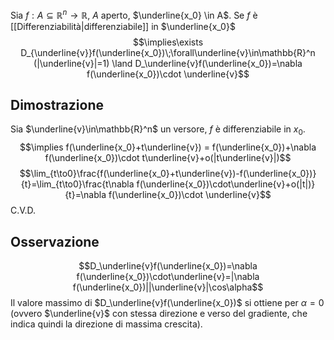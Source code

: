 Sia $f: A \subseteq \mathbb{R}^n\to\mathbb{R}$, $A$ aperto, $\underline{x_0} \in A$.
Se $f$ è [[Differenziabilità|differenziabile]] in $\underline{x_0}$
$$\implies\exists D_{\underline{v}}f(\underline{x_0})\;\forall\underline{v}\in\mathbb{R}^n (|\underline{v}|=1) \land D_\underline{v}f(\underline{x_0})=\nabla f(\underline{x_0})\cdot \underline{v}$$
## Dimostrazione
Sia $\underline{v}\in\mathbb{R}^n$ un versore, $f$ è differenziabile in $x_0$.
$$\implies f(\underline{x_0}+t\underline{v}) = f(\underline{x_0})+\nabla f(\underline{x_0})\cdot t\underline{v}+o(|t\underline{v}|)$$
$$\lim_{t\to0}\frac{f(\underline{x_0}+t\underline{v})-f(\underline{x_0})}{t}=\lim_{t\to0}\frac{t\nabla f(\underline{x_0})\cdot\underline{v}+o(|t|)}{t}=\nabla f(\underline{x_0})\cdot \underline{v}$$
C.V.D.
## Osservazione
$$D_\underline{v}f(\underline{x_0})=\nabla f(\underline{x_0})\cdot\underline{v}=|\nabla f(\underline{x_0})||\underline{v}|\cos\alpha$$
Il valore massimo di $D_\underline{v}f(\underline{x_0})$ si ottiene per $\alpha=0$ (ovvero $\underline{v}$ con stessa direzione e verso del gradiente, che indica quindi la direzione di massima crescita).